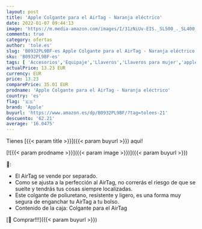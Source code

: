 ```yaml
---
layout: post
title: 'Apple Colgante para el AirTag - Naranja eléctrico'
date: 2022-01-07 09:44:13
image: 'https://m.media-amazon.com/images/I/31zNiUv-EIS._SL500_._SL400_.jpg'
comments: true
category: ofertas
author: 'tole.es'
slug: 'B0932PL9BF-es Apple Colgante para el AirTag - Naranja eléctrico'
sku: 'B0932PL9BF-es'
tags: [ 'Accesorios','Equipaje','Llaveros','Llaveros para mujer','apple', ]
actualPrice: 13.23 EUR
currency: EUR
price: 13.23
comparePrice: 35.01 EUR
prodname: 'Apple Colgante para el AirTag - Naranja eléctrico'
country: 'es'
flag: '🇪🇸'
brand: 'Apple'
buyurl: 'https://www.amazon.es/dp/B0932PL9BF/?tag=tolees-21'
descuento: '62.21'
average: '16.0475'
---
```


Tienes [{{< param title >}}]({{< param buyurl >}}) aqui!

[![{{< param prodname >}}]({{< param image >}})]({{< param buyurl >}})

🔎:

- El AirTag se vende por separado.
- Como se ajusta a la perfección al AirTag, no correrás el riesgo de que se suelte y tendrás tus cosas siempre localizadas.
- Este colgante de poliuretano, resistente y ligero, es una forma muy segura de enganchar tu AirTag a tu bolso.
- Contenido de la caja: Colgante para el AirTag

[🛒 Comprar!!!]({{< param buyurl >}})
